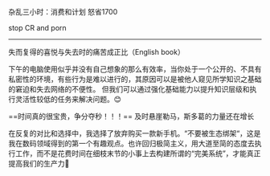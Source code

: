 杂乱三小时：消费和计划
怒省1700

stop CR and porn
*********
失而复得的喜悦与失去时的痛苦成正比（English book）

下午的电脑使用似乎并没有自己想象的那么有效率，当你处于一个公开的、不具有私密性的环境，有些行为是难以进行的，其原因可以是被他人窥见所学知识之基础的窘迫和失去网络的不便性。
但我们可以通过强化基础能力以提升知识层级和执行灵活性较低的任务来解决问题。😊

==时间真的很宝贵，争分夺秒！！！==
及时悬崖勒马，斯多葛的力量还在增长

在反复的对比和选择中，我选择了放弃购买一款新手机。“不要被生态绑架“，这是我在数码领域得到的第一个有趣观点。也许回归极简主义，用大道至简的态度去执行工作，而不是花费时间在细枝末节的小事上去构建所谓的“完美系统”，才能真正提高我们的生产力💪